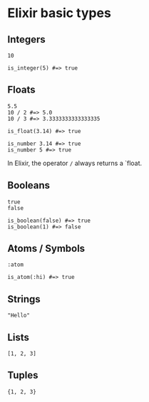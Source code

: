 # Elixir basic types

## Integers

```
10
```
```
is_integer(5) #=> true
```

## Floats

```
5.5
10 / 2 #=> 5.0
10 / 3 #=> 3.3333333333333335
```
```
is_float(3.14) #=> true

is_number 3.14 #=> true
is_number 5 #=> true
```

In Elixir, the operator `/` always returns a `float.

## Booleans

```
true
false
```
```
is_boolean(false) #=> true
is_boolean(1) #=> false
```

## Atoms / Symbols

```
:atom
```
```
is_atom(:hi) #=> true
```

## Strings

```
"Hello"
```

## Lists

```
[1, 2, 3]
```

## Tuples

```
{1, 2, 3}
```
